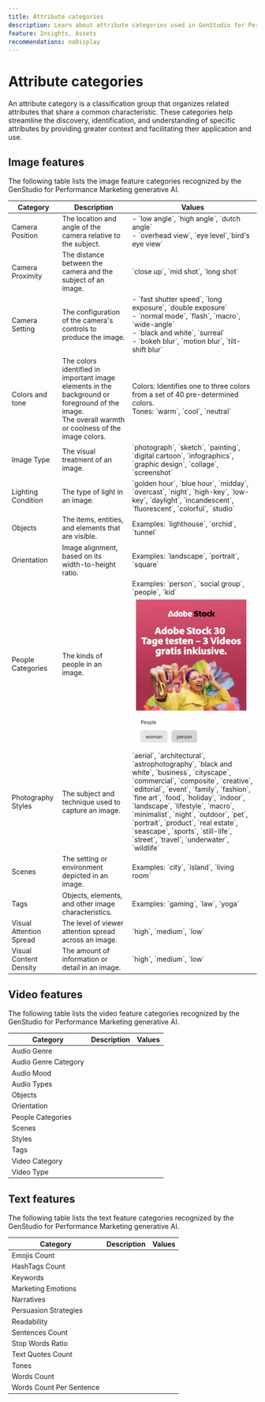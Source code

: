 ```yaml
---
title: Attribute categories
description: Learn about attribute categories used in GenStudio for Performance Marketing.
feature: Insights, Assets
recommendations: noDisplay
---
```

# Attribute categories

An attribute category is a classification group that organizes related attributes that share a common characteristic. These categories help streamline the discovery, identification, and understanding of specific attributes by providing greater context and facilitating their application and use.

## Image features

The following table lists the image feature categories recognized by the GenStudio for Performance Marketing generative AI.

<table>
  <thead>
    <tr>
      <th>Category</th>
      <th>Description</th>
      <th>Values</th>
    </tr>
  </thead>
  <tbody>
    <tr>
      <td>Camera Position</td>
      <td>The location and angle of the camera relative to the subject.</td>
      <td>- `low angle`, `high angle`, `dutch angle`<br>- `overhead view`, `eye level`,`bird's eye view`</td>
    </tr>
    <tr>
      <td>Camera Proximity</td>
      <td>The distance between the camera and the subject of an image.</td>
      <td>`close up`, `mid shot`, `long shot`</td>
    </tr>
    <tr>
      <td>Camera Setting</td>
      <td>The configuration of the camera's controls to produce the image.</td>
      <td>- `fast shutter speed`, `long exposure`, `double exposure`<br>- `normal mode`, `flash`, `macro`, `wide-angle`<br>- `black and white`, `surreal`<br>- `bokeh blur`, `motion blur`, `tilt-shift blur`</td>
    </tr>
    <tr>
      <td>Colors and tone</td>
      <td>The colors identified in important image elements in the background or foreground of the image.<br>The overall warmth or coolness of the image colors.</td>
      <td>Colors: Identifies one to three colors from a set of 40 pre-determined colors.<br>Tones: `warm`, `cool`, `neutral`</td>
    </tr>
    <tr>
      <td>Image Type</td>
      <td>The visual treatment of an image.</td>
      <td>`photograph`, `sketch`, `painting`, `digital cartoon`, `infographics`, `graphic design`, `collage`, `screenshot`</td>
    </tr>
    <tr>
      <td>Lighting Condition</td>
      <td>The type of light in an image.</td>
      <td>`golden hour`, `blue hour`, `midday`, `overcast`, `night`, `high-key`, `low-key`, `daylight`, `incandescent`, `fluorescent`, `colorful`, `studio`</td>
    </tr>
    <tr>
      <td>Objects</td>
      <td>The items, entities, and elements that are visible.</td>
      <td>Examples: `lighthouse`, `orchid`, `tunnel`</td>
    </tr>
    <tr>
      <td>Orientation</td>
      <td>Image alignment, based on its width-to-height ratio.</td>
      <td>Examples: `landscape`, `portrait`, `square`</td>
    </tr>
    <tr>
      <td>People Categories</td>
      <td>The kinds of people in an image.</td>
      <td>Examples: `person`, `social group`, `people`, `kid`<br><img alt="woman person dancing" src="../../assets/category/people-categories.png"></td>
    </tr>
    <tr>
      <td>Photography Styles</td>
      <td>The subject and technique used to capture an image.</td>
      <td>`aerial`, `architectural`, `astrophotography`, `black and white`, `business`, `cityscape`, `commercial`, `composite`, `creative`, `editorial`, `event`, `family`, `fashion`, `fine art`, `food`, `holiday`, `indoor`, `landscape`, `lifestyle`, `macro`, `minimalist`, `night`, `outdoor`, `pet`, `portrait`, `product`, `real estate`, `seascape`, `sports`, `still-life`, `street`, `travel`, `underwater`, `wildlife`</td>
    </tr>
    <tr>
      <td>Scenes</td>
      <td>The setting or environment depicted in an image.</td>
      <td>Examples: `city`, `island`, `living room`</td>
    </tr>
    <tr>
      <td>Tags</td>
      <td>Objects, elements, and other image characteristics.</td>
      <td>Examples: `gaming`, `law`, `yoga`</td>
    </tr>
    <tr>
      <td>Visual Attention Spread</td>
      <td>The level of viewer attention spread across an image.</td>
      <td>`high`, `medium`, `low`</td>
    </tr>
    <tr>
      <td>Visual Content Density</td>
      <td>The amount of information or detail in an image.</td>
      <td>`high`, `medium`, `low`</td>
    </tr>
  </tbody>
</table>

## Video features

The following table lists the video feature categories recognized by the GenStudio for Performance Marketing generative AI.

<table>
  <thead>
    <tr>
      <th>Category</th>
      <th>Description</th>
      <th>Values</th>
    </tr>
  </thead>
  <tbody>
    <tr>
      <td>Audio Genre</td>
      <td></td>
      <td></td>
    </tr>
    <tr>
      <td>Audio Genre Category</td>
      <td></td>
      <td></td>
    </tr>
    <tr>
      <td>Audio Mood</td>
      <td></td>
      <td></td>
    </tr>
    <tr>
      <td>Audio Types</td>
      <td></td>
      <td></td>
    </tr>
    <tr>
      <td>Objects</td>
      <td></td>
      <td></td>
    </tr>
    <tr>
      <td>Orientation</td>
      <td></td>
      <td></td>
    </tr>
    <tr>
      <td>People Categories</td>
      <td></td>
      <td></td>
    </tr>
    <tr>
      <td>Scenes</td>
      <td></td>
      <td></td>
    </tr>
    <tr>
      <td>Styles</td>
      <td></td>
      <td></td>
    </tr>
    <tr>
      <td>Tags</td>
      <td></td>
      <td></td>
    </tr>
    <tr>
      <td>Video Category</td>
      <td></td>
      <td></td>
    </tr>
    <tr>
      <td>Video Type</td>
      <td></td>
      <td></td>
    </tr>
  </tbody>
</table>

## Text features

The following table lists the text feature categories recognized by the GenStudio for Performance Marketing generative AI.

<table>
  <thead>
    <tr>
      <th>Category</th>
      <th>Description</th>
      <th>Values</th>
    </tr>
  </thead>
  <tbody>
    <tr>
      <td>Emojis Count</td>
      <td></td>
      <td></td>
    </tr>
    <tr>
      <td>HashTags Count</td>
      <td></td>
      <td></td>
    </tr>
    <tr>
      <td>Keywords</td>
      <td></td>
      <td></td>
    </tr>
    <tr>
      <td>Marketing Emotions</td>
      <td></td>
      <td></td>
    </tr>
    <tr>
      <td>Narratives</td>
      <td></td>
      <td></td>
    </tr>
    <tr>
      <td>Persuasion Strategies</td>
      <td></td>
      <td></td>
    </tr>
    <tr>
      <td>Readability</td>
      <td></td>
      <td></td>
    </tr>
    <tr>
      <td>Sentences Count</td>
      <td></td>
      <td></td>
    </tr>
    <tr>
      <td>Stop Words Ratio</td>
      <td></td>
      <td></td>
    </tr>
    <tr>
      <td>Text Quotes Count</td>
      <td></td>
      <td></td>
    </tr>
    <tr>
      <td>Tones</td>
      <td></td>
      <td></td>
    </tr>
    <tr>
      <td>Words Count</td>
      <td></td>
      <td></td>
    </tr>
    <tr>
      <td>Words Count Per Sentence</td>
      <td></td>
      <td></td>
    </tr>
  </tbody>
</table>
